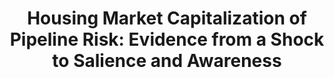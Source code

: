 ---
title: "Housing Market Capitalization of Pipeline Risk: Evidence from a Shock to Salience and Awareness"
collection: publication
permalink: /publication/hs-pipelines
venue: 'Working Paper'
paperurl: '/files/pdf/research/hs-pipelines.pdf'
github: 'https://github.com/rlsweeney/public_HS_pipelines'
citation: '(with Richard Sweeney) Revise and Resubmit, <i>Land Economics</i>'
---